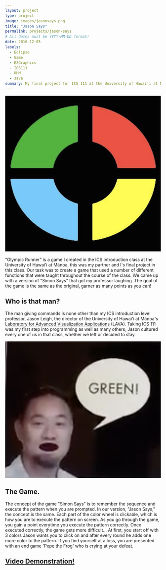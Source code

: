 ```yaml
---
layout: project
type: project
image: images/jasonsays.png
title: "Jason Says"
permalink: projects/jason-says
# All dates must be YYYY-MM-DD format!
date: 2016-12-05
labels:
  - Eclipse
  - Game
  - EZGraphics
  - ICS111
  - UHM
  - Java
summary: My final project for ICS 111 at the University of Hawai'i at Mānoa - a fun take on the game "Simon Says."
---
```


<img class="ui small left circular floated image" src="../images/simonbuttons.png">

“Olympic Runner” is a game I created in the ICS introduction class at the University of Hawai’i at Mānoa, this was my partner and I's final project in this class. Our task was to create a game that used a number of different functions that were taught throughout the course of the class. We came up with a version of "Simon Says" that got my professor laughing. The goal of the game is the same as the original, garner as many points as you can!

## Who is that man?

The man giving commands is none other than my ICS introduction level professor, Jason Leigh, the director of the University of Hawai'i at Mānoa's [Laboratory for Advanced Visualization Applications](http://lava.manoa.hawaii.edu) (LAVA). Taking ICS 111 was my first step into programming as well as many others, Jason cultured every one of us in that class, whether we left or decided to stay.

<img class="ui medium right floated image" src="../images/jasonsays.png">

## The Game.

The concept of the game "Simon Says" is to remember the sequence and execute the pattern when you are prompted. In our version, "Jason Says," the concept is the same. Each part of the color wheel is clickable, which is how you are to execute the pattern on screen. As you go through the game, you gain a point everytime you execute the pattern correctly. Once executed correctly, the game gets more difficult... At first, you start off with 3 colors Jason wants you to click on and after every round he adds one more color to the pattern. If you find yourself at a loss, you are presented with an end game 'Pepe the Frog' who is crying at your defeat.
 
## [Video Demonstration!](https://www.youtube.com/watch?v=1FsBF-d501Y)
